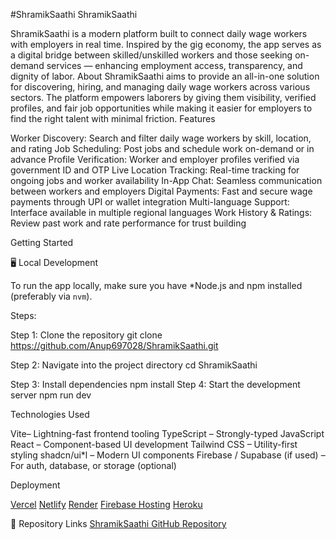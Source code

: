 #ShramikSaathi
 ShramikSaathi

ShramikSaathi is a modern platform built to connect daily wage workers with employers in real time. Inspired by the gig economy, the app serves as a digital bridge between skilled/unskilled workers and those seeking on-demand services — enhancing employment access, transparency, and dignity of labor.
About
ShramikSaathi aims to provide an all-in-one solution for discovering, hiring, and managing daily wage workers across various sectors. The platform empowers laborers by giving them visibility, verified profiles, and fair job opportunities while making it easier for employers to find the right talent with minimal friction.
Features

Worker Discovery: Search and filter daily wage workers by skill, location, and rating
Job Scheduling: Post jobs and schedule work on-demand or in advance
Profile Verification: Worker and employer profiles verified via government ID and OTP
Live Location Tracking: Real-time tracking for ongoing jobs and worker availability
In-App Chat: Seamless communication between workers and employers
Digital Payments: Fast and secure wage payments through UPI or wallet integration
Multi-language Support: Interface available in multiple regional languages
Work History & Ratings: Review past work and rate performance for trust building

Getting Started

🖥️ Local Development

To run the app locally, make sure you have *Node.js and npm installed (preferably via `nvm`).

Steps:


 Step 1: Clone the repository
git clone https://github.com/Anup697028/ShramikSaathi.git

Step 2: Navigate into the project directory
cd ShramikSaathi

 Step 3: Install dependencies
npm install
 Step 4: Start the development server
npm run dev

Technologies Used

Vite– Lightning-fast frontend tooling
TypeScript – Strongly-typed JavaScript
React – Component-based UI development
Tailwind CSS – Utility-first styling
shadcn/ui*l – Modern UI components
Firebase / Supabase (if used) – For auth, database, or storage (optional)

Deployment



[Vercel](https://vercel.com)
[Netlify](https://netlify.com)
[Render](https://render.com)
[Firebase Hosting](https://firebase.google.com/products/hosting) [Heroku](https://heroku.com)

🔗 Repository Links
 [ShramikSaathi GitHub Repository](https://github.com/Anup697028/ShramikSaathi)
